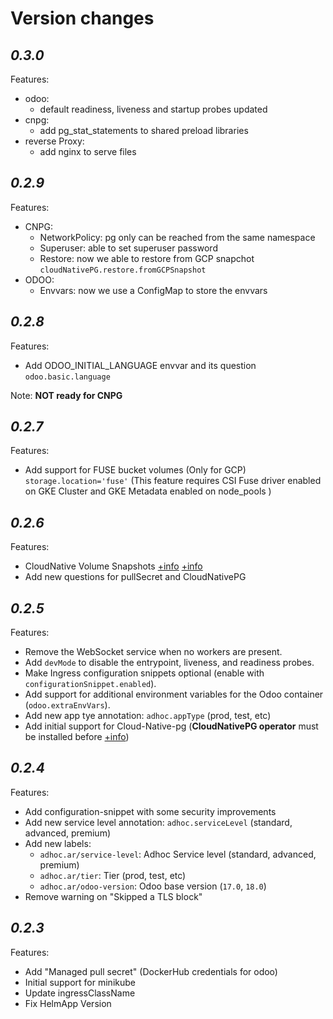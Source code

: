# Version changes

## *0.3.0*

Features:

- odoo:
  - default readiness, liveness and startup probes updated
- cnpg:
  - add pg_stat_statements to shared preload libraries
- reverse Proxy:
  - add nginx to serve files

## *0.2.9*

Features:

- CNPG:
  - NetworkPolicy: pg only can be reached from the same namespace
  - Superuser: able to set superuser password
  - Restore: now we able to restore from GCP snapchot `cloudNativePG.restore.fromGCPSnapshot`
- ODOO:
  - Envvars: now we use a ConfigMap to store the envvars

## *0.2.8*

Features:

- Add ODOO_INITIAL_LANGUAGE envvar and its question `odoo.basic.language`

Note: **NOT ready for CNPG**

## *0.2.7*

Features:

- Add support for FUSE bucket volumes (Only for GCP) `storage.location='fuse'`
  (This feature requires CSI Fuse driver enabled on GKE Cluster and GKE Metadata enabled on node_pools )

## *0.2.6*

Features:

- CloudNative Volume Snapshots [+info](https://cloudnative-pg.io/documentation/1.22/backup/#object-stores-or-volume-snapshots-which-one-to-use) [+info](https://cloudnative-pg.io/documentation/1.22/backup_volumesnapshot/)
- Add new questions for pullSecret and CloudNativePG

## *0.2.5*

Features:

- Remove the WebSocket service when no workers are present.
- Add `devMode` to disable the entrypoint, liveness, and readiness probes.
- Make Ingress configuration snippets optional (enable with `configurationSnippet.enabled`).
- Add support for additional environment variables for the Odoo container (`odoo.extraEnvVars`).
- Add new app tye annotation: `adhoc.appType` (prod, test, etc)
- Add initial support for Cloud-Native-pg (**CloudNativePG operator** must be installed before [+info](https://github.com/cloudnative-pg/charts))

## *0.2.4*

Features:

- Add configuration-snippet with some security improvements
- Add new service level annotation: `adhoc.serviceLevel` (standard, advanced, premium)
- Add new labels:
  - `adhoc.ar/service-level`: Adhoc Service level (standard, advanced, premium)
  - `adhoc.ar/tier`: Tier (prod, test, etc)
  - `adhoc.ar/odoo-version`: Odoo base version (`17.0`, `18.0`)
- Remove warning on "Skipped a TLS block"

## *0.2.3*

Features:

- Add "Managed pull secret" (DockerHub credentials for odoo)
- Initial support for minikube
- Update ingressClassName
- Fix HelmApp Version
